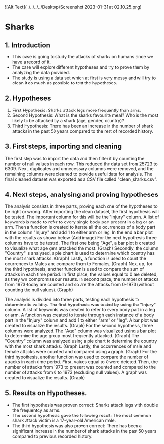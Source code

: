 ![Alt Text](../../../../Desktop/Screenshot 2023-01-31 at 02.10.25.png)

# Sharks



## 1. Introduction


- This case is going to study the attacks of sharks on humans since we have a record of it. 
- The case will explore different hypotheses and try to prove them by analyzing the data provided.
- The study is using a data set which at first is very messy and will try to clean it as much as possible to test the hypotheses.

## 2. Hypotheses

1. First Hypothesis: Sharks attack legs more frequently than arms.
2. Second Hypothesis: What is the sharks favourite meal? Who is the most likely to be attacked by a shark (age, gender, country)?
3. Third Hypothesis: There has been an increase in the number of shark attacks in the past 50 years compared to the rest of recorded history.

## 3. First steps, importing and cleaning

The first step was to import the data and then filter it by counting the number of null values in each row. This reduced the data set from 25723 to 6309. Next, duplicates and unnecessary columns were removed, and the remaining columns were cleaned to provide useful data for analysis. The final cleaned dataset was exported as a CSV file called "clean_sharks.csv".

## 4. Next steps, analysing and proving hypotheses

The analysis consists in three parts, proving each one of the hypotheses to be right or wrong. 
After importing the clean dataset, the first hypothesis will be tested. The important column for this will be the "Injury" column.
A list of keywords is made to refer to every single body part present in a leg or an arm. 
Then a function is created to iterate all the ocurrences of a body part in the column "Injury" and add 1 to either arm or leg.
In the end a bar plot with the results as shown below
(Add image)
For the next hypothesis three columns have to be tested. The first one being "Age", a bar plot is created to visualize what age gets attacked the most. 
(Graph)
Secondly, the column "Country" is analysed, a pie chart is used to determine which country has the most shark attacks.
(Graph)
Lastly, a function is used to count the ocurrences to Males and compare them to Females. 
(Graph)
Next up, for the third hypothesis, another function is used to compare the sum of attacks in each time period.
In first place, the values equal to 0 are deleted, as they will compromise our results.
In second place, the number of attacks from 1973-today are counted and so are the attacks from 0-1973 (without counting the null values).
(Graph)

The analysis is divided into three parts, testing each hypothesis to determine its validity.
The first hypothesis was tested by using the "Injury" column. A list of keywords was created to refer to every body part in a leg or arm. A function was created to iterate through each instance of a body part in the "Injury" column and add 1 to either "arm" or "leg". A bar plot was created to visualize the results.
(Graph)
For the second hypothesis, three columns were analyzed. The "Age" column was visualized using a bar plot to determine the age group most frequently attacked. 
(Graph)
The "Country" column was analyzed using a pie chart to determine the country with the most shark attacks. 
(Graph
Lastly, the occurrences of male and female attacks were counted and compared using a graph.
(Graph)
For the third hypothesis, another function was used to compare the number of attacks in each time period. First, values equal to 0 were deleted. Then, the number of attacks from 1973 to present was counted and compared to the number of attacks from 0 to 1973 (excluding null values). A graph was created to visualize the results.
(Graph)

## 5. Results on Hypotheses.

- The first hypothesis was proven correct: Sharks attack legs with double the frequentcy as arms.
- The second hypothesis gave the following result: The most common shark attack victim is a 17-year-old American male.
- The third hypothesis was also proven correct: There has been a significant increase in the number of shark attacks in the past 50 years compared to previous recorded history.





